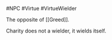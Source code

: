 #NPC #Virtue #VirtueWielder 

The opposite of [[Greed]].

Charity does not a wielder, it wields itself.